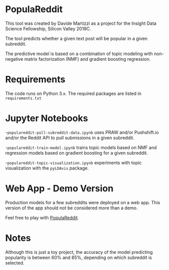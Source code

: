 # PopulaReddit

This tool was created by Davide Martizzi as a project for the Insight Data Science Fellowship, Silicon Valley 2019C.

The tool predicts whether a given text post will be popular in a given subreddit. 

The predictive model is based on a combination of topic modeling with non-negative matrix factorization (NMF) and gradient boosting regression. 

# Requirements 

The code runs on Python 3.x. The required packages are listed in `requirements.txt`

# Jupyter Notebooks

-`populareddit-pull-subreddit-data.ipynb` uses PRAW and/or Pushshift.io and/or the Reddit API to pull submissions in a given subreddit. 

-`populareddit-train-model.ipynb` trains topic models based on NMF and regression models based on gradient boosting for a given subreddit. 

-`populareddit-topic-visualization.ipynb` experiments with topic visualization with the `pyLDAvis` package. 

# Web App - Demo Version

Production models for a few subreddits were deployed on a web app. This version of the app should not be considered more than a demo.

Feel free to play with [PopulaReddit](http://populareddit.xyz/).

# Notes

Although this is just a toy project, the accuracy of the model predicting popularity is between 60% and 85%, depending on which subreddit is selected. 
